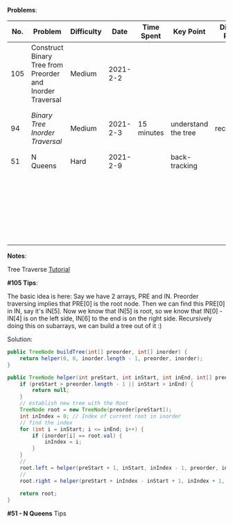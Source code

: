 **Problems**:

| No.  | Problem                                                   | Difficulty | Date     | Time Spent | Key   Point         | Diffcult Point | Similar Problem | Note                                             |
| ---- | --------------------------------------------------------- | ---------- | -------- | ---------- | ------------------- | -------------- | --------------- | ------------------------------------------------ |
| 105  | Construct Binary Tree from Preorder and Inorder Traversal | Medium     | 2021-2-2 |            |                     |                |                 |                                                  |
| 94   | *Binary Tree Inorder Traversal*                           | Medium     | 2021-2-3 | 15 minutes | understand the tree | recurssion     |                 | it pretty easy after understand the tree concept |
| 51   | N Queens                                                  | Hard       | 2021-2-9 |            | back-tracking       |                |                 |                                                  |
|      |                                                           |            |          |            |                     |                |                 |                                                  |
|      |                                                           |            |          |            |                     |                |                 |                                                  |
|      |                                                           |            |          |            |                     |                |                 |                                                  |
|      |                                                           |            |          |            |                     |                |                 |                                                  |
|      |                                                           |            |          |            |                     |                |                 |                                                  |
|      |                                                           |            |          |            |                     |                |                 |                                                  |
|      |                                                           |            |          |            |                     |                |                 |                                                  |
|      |                                                           |            |          |            |                     |                |                 |                                                  |
|      |                                                           |            |          |            |                     |                |                 |                                                  |
|      |                                                           |            |          |            |                     |                |                 |                                                  |
|      |                                                           |            |          |            |                     |                |                 |                                                  |
|      |                                                           |            |          |            |                     |                |                 |                                                  |
|      |                                                           |            |          |            |                     |                |                 |                                                  |
|      |                                                           |            |          |            |                     |                |                 |                                                  |
|      |                                                           |            |          |            |                     |                |                 |                                                  |
|      |                                                           |            |          |            |                     |                |                 |                                                  |
|      |                                                           |            |          |            |                     |                |                 |                                                  |
|      |                                                           |            |          |            |                     |                |                 |                                                  |
|      |                                                           |            |          |            |                     |                |                 |                                                  |
|      |                                                           |            |          |            |                     |                |                 |                                                  |
|      |                                                           |            |          |            |                     |                |                 |                                                  |
|      |                                                           |            |          |            |                     |                |                 |                                                  |
|      |                                                           |            |          |            |                     |                |                 |                                                  |
|      |                                                           |            |          |            |                     |                |                 |                                                  |
|      |                                                           |            |          |            |                     |                |                 |                                                  |
|      |                                                           |            |          |            |                     |                |                 |                                                  |
|      |                                                           |            |          |            |                     |                |                 |                                                  |
|      |                                                           |            |          |            |                     |                |                 |                                                  |

**Notes**: 

Tree Traverse [Tutorial](https://www.geeksforgeeks.org/tree-traversals-inorder-preorder-and-postorder/)



**#105 Tips**:

The basic idea is here:
Say we have 2 arrays, PRE and IN.
Preorder traversing implies that PRE[0] is the root node.
Then we can find this PRE[0] in IN, say it's IN[5].
Now we know that IN[5] is root, so we know that IN[0] - IN[4] is on the left side, IN[6] to the end is on the right side.
Recursively doing this on subarrays, we can build a tree out of it :)

Solution:

```java
public TreeNode buildTree(int[] preorder, int[] inorder) {
    return helper(0, 0, inorder.length - 1, preorder, inorder);
}

public TreeNode helper(int preStart, int inStart, int inEnd, int[] preorder, int[] inorder) {
    if (preStart > preorder.length - 1 || inStart > inEnd) {
        return null;
    }
    // establish new tree with the Root 
    TreeNode root = new TreeNode(preorder[preStart]);
    int inIndex = 0; // Index of current root in inorder
  	// find the index
    for (int i = inStart; i <= inEnd; i++) {
        if (inorder[i] == root.val) {
            inIndex = i;
        }
    }
  	// 
    root.left = helper(preStart + 1, inStart, inIndex - 1, preorder, inorder);
  	// 
    root.right = helper(preStart + inIndex - inStart + 1, inIndex + 1, inEnd, preorder, inorder);
  
    return root;
}
```



**#51 - N Queens** Tips

